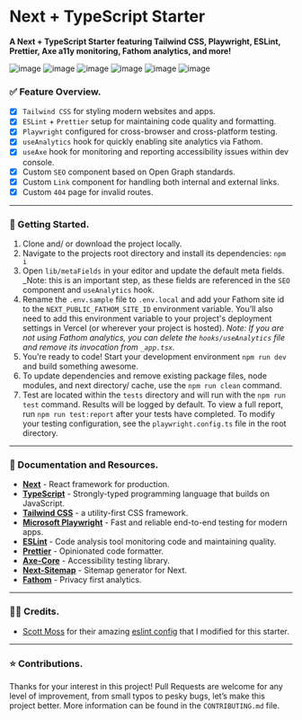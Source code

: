 # Next + TypeScript Starter

**A Next + TypeScript Starter featuring Tailwind CSS, Playwright, ESLint, Prettier, Axe a11y monitoring, Fathom analytics, and more!**

![image](https://img.shields.io/badge/next.js-000000?style=for-the-badge&logo=nextdotjs&logoColor=white)
![image](https://img.shields.io/badge/TypeScript-007ACC?style=for-the-badge&logo=typescript&logoColor=white)
![image](https://img.shields.io/badge/Tailwind-31aff7?style=for-the-badge&logo=tailwind-css&logoColor=white)
![image](https://img.shields.io/badge/Playwright-3bb13b?style=for-the-badge&logo=playwright&logoColor=white)
![image](https://img.shields.io/badge/eslint-3A33D1?style=for-the-badge&logo=eslint&logoColor=white)
![image](https://img.shields.io/badge/prettier-1A2C34?style=for-the-badge&logo=prettier&logoColor=white)

### ✅ Feature Overview.

- [x] `Tailwind CSS` for styling modern websites and apps.
- [x] `ESLint` + `Prettier` setup for maintaining code quality and formatting.
- [x] `Playwright` configured for cross-browser and cross-platform testing.
- [x] `useAnalytics` hook for quickly enabling site analytics via Fathom.
- [x] `useAxe` hook for monitoring and reporting accessibility issues within dev console.
- [x] Custom `SEO` component based on Open Graph standards.
- [x] Custom `Link` component for handling both internal and external links.
- [x] Custom `404` page for invalid routes.

---

### 🚀 Getting Started.

1. Clone and/ or download the project locally.
1. Navigate to the projects root directory and install its dependencies: `npm i`
1. Open `lib/metaFields` in your editor and update the default meta fields. \_Note: this is an important step, as these fields are referenced in the `SEO` component and `useAnalytics` hook.
1. Rename the `.env.sample` file to `.env.local` and add your Fathom site id to the `NEXT_PUBLIC_FATHOM_SITE_ID` environment variable. You’ll also need to add this environment variable to your project's deployment settings in Vercel (or wherever your project is hosted). _Note:_ _If you are not using Fathom analytics, you can delete the `hooks/useAnalytics` file and remove its invocation from `_app.tsx`._
1. You’re ready to code! Start your development environment `npm run dev` and build something awesome.
1. To update dependencies and remove existing package files, node modules, and next directory/ cache, use the `npm run clean` command.
1. Test are located within the `tests` directory and will run with the `npm run test` command. Results will be logged by default. To view a full report, run `npm run test:report` after your tests have completed. To modify your testing configuration, see the `playwright.config.ts` file in the root directory.

---

### 🔗 Documentation and Resources.

- **[Next](https://nextjs.org/)** - React framework for production.
- **[TypeScript](https://www.typescriptlang.org/)** - Strongly-typed programming language that builds on JavaScript.
- **[Tailwind CSS](https://tailwindcss.com/)** - a utility-first CSS framework.
- **[Microsoft Playwright](https://playwright.dev/)** - Fast and reliable end-to-end testing for modern apps.
- **[ESLint](https://eslint.org/)** - Code analysis tool monitoring code and maintaining quality.
- **[Prettier](https://prettier.io/)** - Opinionated code formatter.
- **[Axe-Core](https://www.npmjs.com/package/@axe-core/react)** - Accessibility testing library.
- **[Next-Sitemap](https://www.npmjs.com/package/next-sitemap)** - Sitemap generator for Next.
- **[Fathom](https://usefathom.com/ref/FBBCWG)** - Privacy first analytics.

---

### 🙇‍♂️ Credits.

- [Scott Moss](https://twitter.com/scotups) for their amazing [eslint config](https://frontendmasters.com/courses/fullstack-app-next/) that I modified for this starter.

---

### ⭐️ Contributions.

Thanks for your interest in this project! Pull Requests are welcome for any level of improvement, from small typos to pesky bugs, let’s make this project better. More information can be found in the `CONTRIBUTING.md` file.
